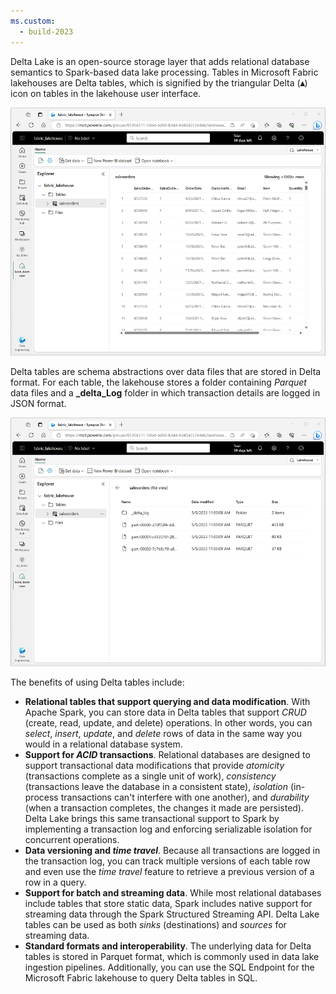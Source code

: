 ```yaml
---
ms.custom:
  - build-2023
---
```

Delta Lake is an open-source storage layer that adds relational database semantics to Spark-based data lake processing. Tables in Microsoft Fabric lakehouses are Delta tables, which is signified by the triangular Delta (**&#9652;**) icon on tables in the lakehouse user interface.

![Screenshot of tables in a Microsoft Fabric lakehouse.](../media/delta-table.png)

Delta tables are schema abstractions over data files that are stored in Delta format. For each table, the lakehouse stores a folder containing *Parquet* data files and a **_delta_Log** folder in which transaction details are logged in JSON format.

![Screenshot of tables in a Microsoft Fabric lakehouse.](../media/delta-files.png)

The benefits of using Delta tables include:

- **Relational tables that support querying and data modification**. With Apache Spark, you can store data in Delta tables that support *CRUD* (create, read, update, and delete) operations. In other words, you can *select*, *insert*, *update*, and *delete* rows of data in the same way you would in a relational database system.
- **Support for *ACID* transactions**. Relational databases are designed to support transactional data modifications that provide *atomicity* (transactions complete as a single unit of work), *consistency* (transactions leave the database in a consistent state), *isolation* (in-process transactions can't interfere with one another), and *durability* (when a transaction completes, the changes it made are persisted). Delta Lake brings this same transactional support to Spark by implementing a transaction log and enforcing serializable isolation for concurrent operations.
- **Data versioning and *time travel***. Because all transactions are logged in the transaction log, you can track multiple versions of each table row and even use the *time travel* feature to retrieve a previous version of a row in a query.
- **Support for batch and streaming data**. While most relational databases include tables that store static data, Spark includes native support for streaming data through the Spark Structured Streaming API. Delta Lake tables can be used as both *sinks* (destinations) and *sources* for streaming data.
- **Standard formats and interoperability**. The underlying data for Delta tables is stored in Parquet format, which is commonly used in data lake ingestion pipelines. Additionally, you can use the SQL Endpoint for the Microsoft Fabric lakehouse to query Delta tables in SQL.
